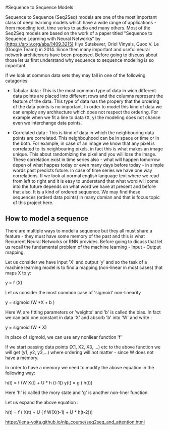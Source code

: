 #Sequence to Sequence Models

Sequence to Sequence (Seq2Seq) models are one of the most important class of deep learning models
which have a wide range of applications - from modeling text, time series to audio and many others.
Most of the Seq2Seq models are based on the work of a paper titled "Sequence to Sequence Learning with Neural Networks" 
by [https://arxiv.org/abs/1409.3215] (Ilya Sutskever, Oriol Vinyals, Quoc V. Le (Google Team)) in 2014. 
Since then many important and useful neural network architecrurs have been proposed. Before going to 
discuss about those let us first understand why sequence to sequence  modeling is so important. 

If we look at common data sets they may fall in one of the following catagories:

- Tabular data : This is the most common type of data in wich different data points are placed into different rows and
the columns represent the feature of the data. This type of data has the propery that the ordering of the data points is
no important. In order to model this kind of data we can employ any architecture which does not respect the ordering. For example when we fit a line to data (X, y) the modeling does not chance even we interchange data points.


- Correlated data : This is kind of data in which the neighbouring data points are correlated. This neighbouhood can be in 
space or time or in the both. For example, in case of an image we know that any pixel is correlated to its neighbouring pixels,
in fact this is what makes an image unique. This about randomizing the pixel and you will lose the image. These correlation exist in time series also - what will happen tomorrow depen of what happes today or even many days before today - in simple words past predicts future. In case of time series we have one way correlations. If we look at normal english language text where we 
read from left to right and it is easy to understand that what word will come into the future depends on what word we have at
present and before that also. It is a kind of ordered sequence. We may find these sequences (orderd data points) in many domian and that is focus topic of this project here. 

## How to model a sequence 
There are multiple ways to model a sequence but they all must share a feature - they must have some memory of the past and this
is what Recurrent Neural Networks or RNN provides. Before going to dicuss that let us recall the fundamental problem of the machine learning - Input - Output mapping.

Let us consider we have input 'X' and output 'y' and so the task of a machine learning model is to find a mapping (non-linear 
in most cases) that maps X to y:

y = f (X)

Let us consider the most common case of 'sigmoid' non-linearity 


y = sigmoid (W *X + b )

Here W, are fitting parameters or 'weights' and 'b' is called the bias. In fact we can add one constant in data 'X' and absorb 
'b' into 'W' and write :

y = sigmoid (W * X)

In place of sigmoid, we can use any nonliear function 'f'


If we start passing data points (X1, X2, X3, ...) etc to the above function we will get (y1, y2, y3,...) where ordering 
will not matter - since W does not have a memory.

In order to have a memory we need to modify the above equation in the following way:

h(t) = f (W X(t) + U * h (t-1)) 
y(t) = g ( h(t))

Here 'h' is called the mory state and 'g' is another  non-liner function. 


Let us expand the above equation :

h(t) = f ( X(t) + U ( f W(X(t-1) + U * h(t-2)))



























https://lena-voita.github.io/nlp_course/seq2seq_and_attention.html
